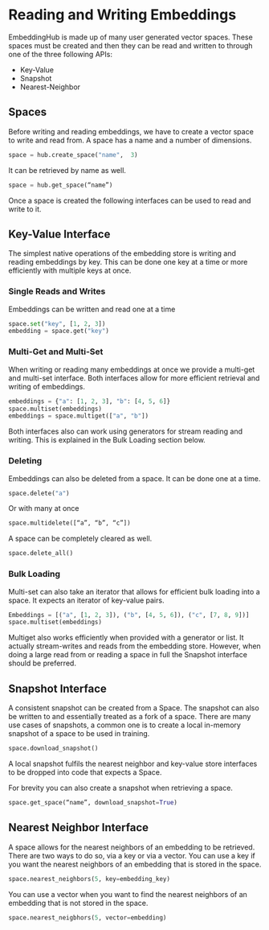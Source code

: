 # Reading and Writing Embeddings

EmbeddingHub is made up of many user generated vector spaces. These spaces must be created and then they can be read and written to through one of the three following APIs:
* Key-Value
* Snapshot
* Nearest-Neighbor

## Spaces

Before writing and reading embeddings, we have to create a vector space to write and read from. A space has a name and a number of dimensions.

```py
space = hub.create_space("name",  3)
```

It can be retrieved by name as well.

```py
space = hub.get_space(“name”)
```

Once a space is created the following interfaces can be used to read and write to it.

## Key-Value Interface

The simplest native operations of the embedding store is writing and reading embeddings by key. This can be done one key at a time or more efficiently with multiple keys at once.

### Single Reads and Writes

Embeddings can be written and read one at a time

```py
space.set("key", [1, 2, 3])
embedding = space.get("key")
```

### Multi-Get and Multi-Set

When writing or reading many embeddings at once we provide a multi-get and multi-set interface. Both interfaces allow for more efficient retrieval and writing of embeddings.

```py
embeddings = {"a": [1, 2, 3], "b": [4, 5, 6]}
space.multiset(embeddings)
embeddings = space.multiget(["a", "b"])
```

Both interfaces also can work using generators for stream reading and writing. This is explained in the Bulk Loading section below.

### Deleting
Embeddings can also be deleted from a space. It can be done one at a time.

```py
space.delete("a")
```

Or with many at once

```py
space.multidelete([“a”, “b”, “c”])
```

A space can be completely cleared as well.

```py
space.delete_all()
```

### Bulk Loading

Multi-set can also take an iterator that allows for efficient bulk loading into a space. It expects an iterator of key-value pairs.

```py
Embeddings = [("a", [1, 2, 3]), ("b", [4, 5, 6]), ("c", [7, 8, 9])]
space.multiset(embeddings)
```

Multiget also works efficiently when provided with a generator or list. It actually stream-writes and reads from the embedding store. However, when doing a large read from or reading a space in full the Snapshot interface should be preferred.

## Snapshot Interface

A consistent snapshot can be created from a Space. The snapshot can also be written to and essentially treated as a fork of a space. There are many use cases of snapshots, a common one is to create a local in-memory snapshot of a space to be used in training.

```py
space.download_snapshot()
```

A local snapshot fulfils the nearest neighbor and key-value store interfaces to be dropped into code that expects a Space.

For brevity you can also create a snapshot when retrieving a space.

```py
space.get_space(“name”, download_snapshot=True)
```

## Nearest Neighbor Interface
A space allows for the nearest neighbors of an embedding to be retrieved. There are two ways to do so, via a key or via a vector. You can use a key if you want the nearest neighbors of an embedding that is stored in the space.

```py
space.nearest_neighbors(5, key=embedding_key)
```

You can use a vector when you want to find the nearest neighbors of an embedding that is not stored in the space.

```py
space.nearest_neigbhors(5, vector=embedding)
```
